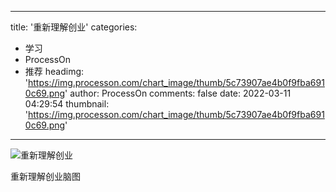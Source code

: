 
---
title: '重新理解创业'
categories: 
 - 学习
 - ProcessOn
 - 推荐
headimg: 'https://img.processon.com/chart_image/thumb/5c73907ae4b0f9fba6910c69.png'
author: ProcessOn
comments: false
date: 2022-03-11 04:29:54
thumbnail: 'https://img.processon.com/chart_image/thumb/5c73907ae4b0f9fba6910c69.png'
---

<div>   
<img class="thumb" alt="重新理解创业" src="https://img.processon.com/chart_image/thumb/5c73907ae4b0f9fba6910c69.png" referrerpolicy="no-referrer">
<p>重新理解创业脑图</p>  
</div>
            